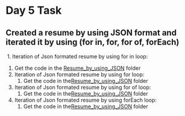 # Day 5 Task

## **Created a resume by using JSON format and iterated it by using (for in, for, for of, forEach)**
 1. Iteration of Json formated resume by using for in loop:
   1. Get the code in the [Resume_by_using_JSON](./iteration%20of%20object%20by%20using%20for%20in%20loop.js) folder
2. Iteration of Json formated resume by using for loop:
   1. Get the code in the[Resume_by_using_JSON](./iteration%20of%20object%20by%20using%20for%20loop.js) folder
3. Iteration of Json formated resume by using for of loop:
   1. Get the code in the[Resume_by_using_JSON](./iteration%20of%20object%20by%20using%20for%20of%20loop.js) folder
4. Iteration of Json formated resume by using forEach loop:
   1. Get the code in the[Resume_by_using_JSON](./iteration%20of%20Object%20by%20using%20forEach%20loop.js) folder

